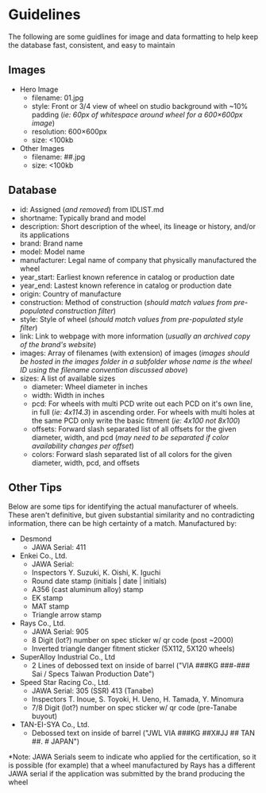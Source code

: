# Guidelines

The following are some guidlines for image and data formatting to help keep the database fast, consistent, and easy to maintain

## Images
* Hero Image
  * filename: 01.jpg
  * style: Front or 3/4 view of wheel on studio background with ~10% padding (*ie: 60px of whitespace around wheel for a 600×600px image*)
  * resolution: 600×600px
  * size: <100kb
* Other Images
  * filename: ##.jpg
  * size: <100kb

## Database
* id: Assigned (*and removed*) from IDLIST.md
* shortname: Typically brand and model
* description: Short description of the wheel, its lineage or history, and/or its applications
* brand: Brand name
* model: Model name
* manufacturer: Legal name of company that physically manufactured the wheel
* year_start: Earliest known reference in catalog or production date
* year_end: Lastest known reference in catalog or production date
* origin: Country of manufacture
* construction: Method of construction (*should match values from pre-populated construction filter*)
* style: Style of wheel (*should match values from pre-populated style filter*)
* link: Link to webpage with more information (*usually an archived copy of the brand's website*)
* images: Array of filenames (with extension) of images (*images should be hosted in the images folder in a subfolder whose name is the wheel ID using the filename convention discussed above*)
* sizes: A list of available sizes
  * diameter: Wheel diameter in inches
  * width: Width in inches
  * pcd: For wheels with multi PCD write out each PCD on it's own line, in full (*ie: 4x114.3*) in ascending order. For wheels with multi holes at the same PCD only write the basic fitment (*ie: 4x100 not 8x100*)
  * offsets: Forward slash separated list of all offsets for the given diameter, width, and pcd (*may need to be separated if color availability changes per offset*)
  * colors: Forward slash separated list of all colors for the given diameter, width, pcd, and offsets

## Other Tips
Below are some tips for identifying the actual manufacturer of wheels. These aren't definitive, but given substantial similarity and no contradicting information, there can be high certainty of a match.
Manufactured by:
* Desmond
  * JAWA Serial: 411
* Enkei Co., Ltd.
  * JAWA Serial: 
  * Inspectors Y. Suzuki, K. Oishi, K. Iguchi
  * Round date stamp (initials | date | initials)
  * A356 (cast aluminum alloy) stamp
  * EK stamp
  * MAT stamp
  * Triangle arrow stamp
* Rays Co., Ltd.
  * JAWA Serial: 905
  * 8 Digit (lot?) number on spec sticker w/ qr code (post ~2000)
  * Inverted triangle danger fitment sticker (5X112, 5X120 wheels)
* SuperAlloy Industrial Co., Ltd
  * 2 Lines of debossed text on inside of barrel ("VIA ###KG ###-### Sai / Specs Taiwan Production Date")
* Speed Star Racing Co., Ltd.
  * JAWA Serial: 305 (SSR) 413 (Tanabe)
  * Inspectors T. Inoue, S. Toyoki, H. Ueno, H. Tamada, Y. Minomura
  * 7/8 Digit (lot?) number on spec sticker w/ qr code (pre-Tanabe buyout)
* TAN-EI-SYA Co., Ltd.
  * Debossed text on inside of barrel ("JWL VIA ###KG ##X#JJ ## TAN ##. # JAPAN")

*Note: JAWA Serials seem to indicate who applied for the certification, so it is possible (for example) that a wheel manufactured by Rays has a different JAWA serial if the application was submitted by the brand producing the wheel
